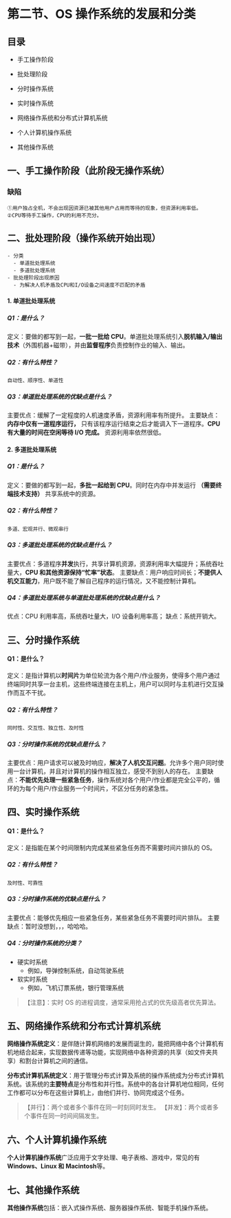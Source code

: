 # 第二节、OS 操作系统的发展和分类

## 目录

- 手工操作阶段

- 批处理阶段

- 分时操作系统

- 实时操作系统

- 网络操作系统和分布式计算机系统

- 个人计算机操作系统

- 其他操作系统

## 一、手工操作阶段（此阶段无操作系统）

### 缺陷

    ①用户独占全机，不会出现因资源已被其他用户占用而等待的现象，但资源利用率低。
    ②CPU等待手工操作，CPU的利用不充分。

## 二、批处理阶段（操作系统开始出现）

    - 分类
      - 单道批处理系统
      - 多道批处理系统
    - 批处理阶段出现原因
      - 为解决人机矛盾及CPU和I/O设备之间速度不匹配的矛盾

#### 1. 单道批处理系统

##### Q1：是什么？

定义：要做的都写到一起，**一批一批给 CPU**。单道批处理系统引入**脱机输入/输出技术**（外围机器+磁带），并由**监督程序**负责控制作业的输入、输出。

##### Q2：有什么特性？

    自动性、顺序性、单道性

##### Q3：单道批处理系统的优缺点是什么？

主要优点：缓解了一定程度的人机速度矛盾，资源利用率有所提升。
主要缺点：**内存中仅有一道程序运行，** 只有该程序运行结束之后才能调入下一道程序。**CPU 有大量的时间在空闲等待 I/O 完成。** 资源利用率依然很低。

#### 2. 多道批处理系统

##### Q1：是什么？

定义：要做的都写到一起，**多批一起给到 CPU**。同时在内存中并发运行 **（需要终端技术支持）** 共享系统中的资源。

##### Q2：有什么特性？

    多道、宏观并行、微观串行

##### Q3：多道批处理系统的优缺点是什么？

主要优点：多道程序**并发**执行，共享计算机资源，资源利用率大幅提升；系统吞吐量大，**CPU 和其他资源保持“忙率”状态**。
主要缺点：用户响应时间长；**不提供人机交互能力**，用户既不能了解自己程序的运行情况，又不能控制计算机。

##### Q4：多道批处理系统与单道批处理系统的优缺点是什么？

优点：CPU 利用率高，系统吞吐量大，I/O 设备利用率高；
缺点：系统开销大。

## 三、分时操作系统

#### Q1：是什么？

定义：是指计算机以**时间片**为单位轮流为各个用户/作业服务，使得多个用户通过终端同时共享一台主机，这些终端连接在主机上，用户可以同时与主机进行交互操作而互不干扰。

##### Q2：有什么特性？

    同时性、交互性、独立性、及时性

##### Q3：分时操作系统的优缺点是什么？

主要优点：用户请求可以被及时响应，**解决了人机交互问题**。允许多个用户同时使用一台计算机，并且对计算机的操作相互独立，感受不到别人的存在。
主要缺点：**不能优先处理一些紧急任务**，操作系统对各个用户/作业都是完全公平的，循环的为每个用户/作业服务一个时间片，不区分任务的紧急性。

## 四、实时操作系统

#### Q1：是什么？

定义：是指能在某个时间限制内完成某些紧急任务而不需要时间片排队的 OS。

##### Q2：有什么特性？

    及时性、可靠性

##### Q3：分时操作系统的优缺点是什么？

主要优点：能够优先相应一些紧急任务，某些紧急任务不需要时间片排队。
主要缺点：暂时没想到，，，哈哈哈。

##### Q4：分时操作系统的分类？

- 硬实时系统
  - 例如，导弹控制系统，自动驾驶系统
- 软实时系统
  - 例如，飞机订票系统，银行管理系统

> 【注意】：实时 OS 的进程调度，通常采用抢占式的优先级高者优先算法。

## 五、网络操作系统和分布式计算机系统

**网络操作系统定义**：是伴随计算机网络的发展而诞生的，能把网络中各个计算机有机地结合起来，实现数据传递等功能，实现网络中各种资源的共享（如文件夹共享）和割台计算机之间的通信。

**分布式计算机系统定义**：用于管理分布式计算及系统的操作系统成为分布式计算机系统。该系统的**主要特点**是分布性和并行性。系统中的各台计算机地位相同，任何工作都可以分布在这些计算机上，由他们并行、协同完成这个任务。

> 【并行】：两个或者多个事件在同一时刻同时发生。
> 【并发】：两个或者多个事件在同一时间间隔发生。

## 六、个人计算机操作系统

**个人计算机操作系统**广泛应用于文字处理、电子表格、游戏中，常见的有**Windows、Linux 和 Macintosh**等。

## 七、其他操作系统

**其他操作系统**包括：嵌入式操作系统、服务器操作系统、智能手机操作系统。

